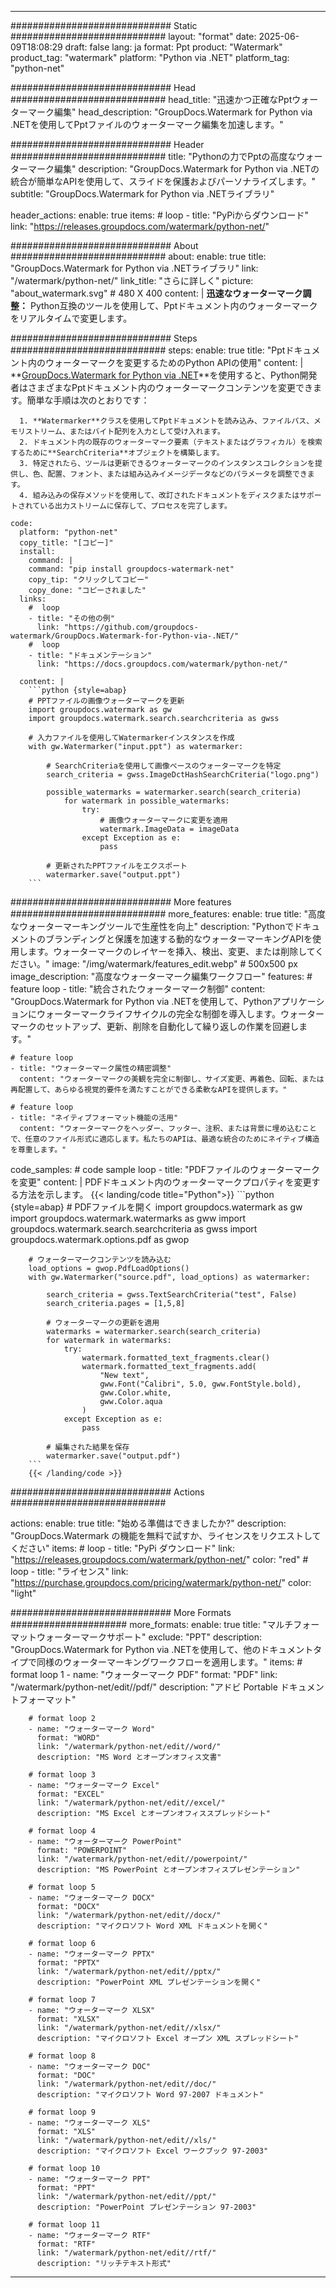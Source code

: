 
---
############################# Static ############################
layout: "format"
date:  2025-06-09T18:08:29
draft: false
lang: ja
format: Ppt
product: "Watermark"
product_tag: "watermark"
platform: "Python via .NET"
platform_tag: "python-net"

############################# Head ############################
head_title: "迅速かつ正確なPptウォーターマーク編集"
head_description: "GroupDocs.Watermark for Python via .NETを使用してPptファイルのウォーターマーク編集を加速します。"

############################# Header ############################
title: "Pythonの力でPptの高度なウォーターマーク編集" 
description: "GroupDocs.Watermark for Python via .NETの統合が簡単なAPIを使用して、スライドを保護およびパーソナライズします。"
subtitle: "GroupDocs.Watermark for Python via .NETライブラリ" 

header_actions:
  enable: true
  items:
    #  loop
    - title: "PyPiからダウンロード"
      link: "https://releases.groupdocs.com/watermark/python-net/"
      
############################# About ############################
about:
    enable: true
    title: "GroupDocs.Watermark for Python via .NETライブラリ"
    link: "/watermark/python-net/"
    link_title: "さらに詳しく"
    picture: "about_watermark.svg" # 480 X 400
    content: |
       **迅速なウォーターマーク調整：** Python互換のツールを使用して、Pptドキュメント内のウォーターマークをリアルタイムで変更します。

############################# Steps ############################
steps:
    enable: true
    title: "Pptドキュメント内のウォーターマークを変更するためのPython APIの使用"
    content: |
      **[GroupDocs.Watermark for Python via .NET](https://products.groupdocs.com/watermark/python-net/)**を使用すると、Python開発者はさまざまなPptドキュメント内のウォーターマークコンテンツを変更できます。簡単な手順は次のとおりです：
      
      1. **Watermarker**クラスを使用してPptドキュメントを読み込み、ファイルパス、メモリストリーム、またはバイト配列を入力として受け入れます。
      2. ドキュメント内の既存のウォーターマーク要素（テキストまたはグラフィカル）を検索するために**SearchCriteria**オブジェクトを構築します。
      3. 特定されたら、ツールは更新できるウォーターマークのインスタンスコレクションを提供し、色、配置、フォント、または組み込みイメージデータなどのパラメータを調整できます。
      4. 組み込みの保存メソッドを使用して、改訂されたドキュメントをディスクまたはサポートされている出力ストリームに保存して、プロセスを完了します。
   
    code:
      platform: "python-net"
      copy_title: "[コピー]"
      install:
        command: |
        command: "pip install groupdocs-watermark-net"
        copy_tip: "クリックしてコピー"
        copy_done: "コピーされました"
      links:
        #  loop
        - title: "その他の例"
          link: "https://github.com/groupdocs-watermark/GroupDocs.Watermark-for-Python-via-.NET/"
        #  loop
        - title: "ドキュメンテーション"
          link: "https://docs.groupdocs.com/watermark/python-net/"
          
      content: |
        ```python {style=abap}
        # PPTファイルの画像ウォーターマークを更新
        import groupdocs.watermark as gw
        import groupdocs.watermark.search.searchcriteria as gwss

        # 入力ファイルを使用してWatermarkerインスタンスを作成
        with gw.Watermarker("input.ppt") as watermarker:

            # SearchCriteriaを使用して画像ベースのウォーターマークを特定
            search_criteria = gwss.ImageDctHashSearchCriteria("logo.png")

            possible_watermarks = watermarker.search(search_criteria)
                for watermark in possible_watermarks:
                    try:
                        # 画像ウォーターマークに変更を適用
                        watermark.ImageData = imageData
                    except Exception as e:
                        pass

            # 更新されたPPTファイルをエクスポート
            watermarker.save("output.ppt")
        ```     

############################# More features ############################
more_features:
  enable: true
  title: "高度なウォーターマーキングツールで生産性を向上"
  description: "Pythonでドキュメントのブランディングと保護を加速する動的なウォーターマーキングAPIを使用します。ウォーターマークのレイヤーを挿入、検出、変更、または削除してください。"
  image: "/img/watermark/features_edit.webp" # 500x500 px
  image_description: "高度なウォーターマーク編集ワークフロー"
  features:
    # feature loop
    - title: "統合されたウォーターマーク制御"
      content: "GroupDocs.Watermark for Python via .NETを使用して、Pythonアプリケーションにウォーターマークライフサイクルの完全な制御を導入します。ウォーターマークのセットアップ、更新、削除を自動化して繰り返しの作業を回避します。"

    # feature loop
    - title: "ウォーターマーク属性の精密調整"
      content: "ウォーターマークの美観を完全に制御し、サイズ変更、再着色、回転、または再配置して、あらゆる視覚的要件を満たすことができる柔軟なAPIを提供します。"

    # feature loop
    - title: "ネイティブフォーマット機能の活用"
      content: "ウォーターマークをヘッダー、フッター、注釈、または背景に埋め込むことで、任意のファイル形式に適応します。私たちのAPIは、最適な統合のためにネイティブ構造を尊重します。"
      
  code_samples:
    # code sample loop
    - title: "PDFファイルのウォーターマークを変更"
      content: |
        PDFドキュメント内のウォーターマークプロパティを変更する方法を示します。
        {{< landing/code title="Python">}}
        ```python {style=abap}
        # PDFファイルを開く
        import groupdocs.watermark as gw
        import groupdocs.watermark.watermarks as gww
        import groupdocs.watermark.search.searchcriteria as gwss
        import groupdocs.watermark.options.pdf as gwop

        # ウォーターマークコンテンツを読み込む
        load_options = gwop.PdfLoadOptions()
        with gw.Watermarker("source.pdf", load_options) as watermarker:

            search_criteria = gwss.TextSearchCriteria("test", False)
            search_criteria.pages = [1,5,8]

            # ウォーターマークの更新を適用
            watermarks = watermarker.search(search_criteria)
            for watermark in watermarks:
                try:
                    watermark.formatted_text_fragments.clear()
                    watermark.formatted_text_fragments.add(
                        "New text", 
                        gww.Font("Calibri", 5.0, gww.FontStyle.bold), 
                        gww.Color.white, 
                        gww.Color.aqua
                    )
                except Exception as e:
                    pass
        
            # 編集された結果を保存
            watermarker.save("output.pdf")
        ```
        {{< /landing/code >}}


############################# Actions ############################

actions:
  enable: true
  title: "始める準備はできましたか?"
  description: "GroupDocs.Watermark の機能を無料で試すか、ライセンスをリクエストしてください"
  items:
    #  loop
    - title: "PyPi ダウンロード"
      link: "https://releases.groupdocs.com/watermark/python-net/"
      color: "red"
        #  loop
    - title: "ライセンス"
      link: "https://purchase.groupdocs.com/pricing/watermark/python-net/"
      color: "light"


############################# More Formats #####################
more_formats:
    enable: true
    title: "マルチフォーマットウォーターマークサポート"
    exclude: "PPT"
    description: "GroupDocs.Watermark for Python via .NETを使用して、他のドキュメントタイプで同様のウォーターマーキングワークフローを適用します。"
    items: 
        # format loop 1
        - name: "ウォーターマーク PDF"
          format: "PDF"
          link: "/watermark/python-net/edit//pdf/"
          description: "アドビ Portable ドキュメントフォーマット"

        # format loop 2
        - name: "ウォーターマーク Word"
          format: "WORD"
          link: "/watermark/python-net/edit//word/"
          description: "MS Word とオープンオフィス文書"
          
        # format loop 3
        - name: "ウォーターマーク Excel"
          format: "EXCEL"
          link: "/watermark/python-net/edit//excel/"
          description: "MS Excel とオープンオフィススプレッドシート"

        # format loop 4
        - name: "ウォーターマーク PowerPoint"
          format: "POWERPOINT"
          link: "/watermark/python-net/edit//powerpoint/"
          description: "MS PowerPoint とオープンオフィスプレゼンテーション"

        # format loop 5
        - name: "ウォーターマーク DOCX"
          format: "DOCX"
          link: "/watermark/python-net/edit//docx/"
          description: "マイクロソフト Word XML ドキュメントを開く"
          
        # format loop 6
        - name: "ウォーターマーク PPTX"
          format: "PPTX"
          link: "/watermark/python-net/edit//pptx/"
          description: "PowerPoint XML プレゼンテーションを開く"
          
        # format loop 7
        - name: "ウォーターマーク XLSX"
          format: "XLSX"
          link: "/watermark/python-net/edit//xlsx/"
          description: "マイクロソフト Excel オープン XML スプレッドシート"

        # format loop 8
        - name: "ウォーターマーク DOC"
          format: "DOC"
          link: "/watermark/python-net/edit//doc/"
          description: "マイクロソフト Word 97-2007 ドキュメント"

        # format loop 9
        - name: "ウォーターマーク XLS"
          format: "XLS"
          link: "/watermark/python-net/edit//xls/"
          description: "マイクロソフト Excel ワークブック 97-2003"

        # format loop 10
        - name: "ウォーターマーク PPT"
          format: "PPT"
          link: "/watermark/python-net/edit//ppt/"
          description: "PowerPoint プレゼンテーション 97-2003"

        # format loop 11
        - name: "ウォーターマーク RTF"
          format: "RTF"
          link: "/watermark/python-net/edit//rtf/"
          description: "リッチテキスト形式"

---